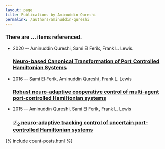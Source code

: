 ```yaml
---
layout: page
title: Publications by Aminuddin Qureshi
permalink: /authors/aminuddin-qureshi
---
```


<h3 id="number-posts">There are ... items referenced.</h3>
<ul class="post-list">
<li><span class='post-meta'>2020 -- Aminuddin Qureshi, Sami El Ferik, Frank L. Lewis</span><h3><a class='post-link' href="{{ site.baseurl }}/neuro-based-canonical-transformation-of-port-controlled-hamiltonian-systems">Neuro-based Canonical Transformation of Port Controlled Hamiltonian Systems</a></h3></li>
<li><span class='post-meta'>2016 -- Sami El‐Ferik, Aminuddin Qureshi, Frank L. Lewis</span><h3><a class='post-link' href="{{ site.baseurl }}/robust-neuro-adaptive-cooperative-control-of-multi-agent-port-controlled-hamiltonian-systems">Robust neuro‐adaptive cooperative control of multi‐agent port‐controlled Hamiltonian systems</a></h3></li>
<li><span class='post-meta'>2015 -- Aminuddin Qureshi, Sami El Ferik, Frank L. Lewis</span><h3><a class='post-link' href="{{ site.baseurl }}/l-sub-2-sub-neuro-adaptive-tracking-control-of-uncertain-port-controlled-hamiltonian-systems">ℒ<sub>2</sub> neuro‐adaptive tracking control of uncertain port‐controlled Hamiltonian systems</a></h3></li>

</ul>
{% include count-posts.html %}
